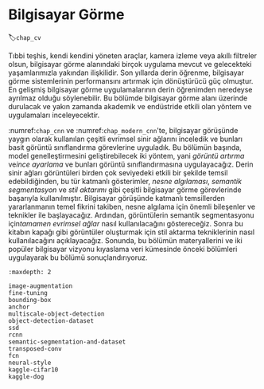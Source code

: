 # Bilgisayar Görme
:label:`chap_cv`

Tıbbi teşhis, kendi kendini yöneten araçlar, kamera izleme veya akıllı filtreler olsun, bilgisayar görme alanındaki birçok uygulama mevcut ve gelecekteki yaşamlarımızla yakından ilişkilidir. Son yıllarda derin öğrenme, bilgisayar görme sistemlerinin performansını artırmak için dönüştürücü güç olmuştur. En gelişmiş bilgisayar görme uygulamalarının derin öğrenimden neredeyse ayrılmaz olduğu söylenebilir. Bu bölümde bilgisayar görme alanı üzerinde durulacak ve yakın zamanda akademik ve endüstride etkili olan yöntem ve uygulamaları inceleyecektir. 

:numref:`chap_cnn` ve :numref:`chap_modern_cnn`'te, bilgisayar görüşünde yaygın olarak kullanılan çeşitli evrimsel sinir ağlarını inceledik ve bunları basit görüntü sınıflandırma görevlerine uyguladık. Bu bölümün başında, model genelleştirmesini geliştirebilecek iki yöntem, yani *görüntü artırma* ve*ince ayarlama* ve bunları görüntü sınıflandırmasına uygulayacağız. Derin sinir ağları görüntüleri birden çok seviyedeki etkili bir şekilde temsil edebildiğinden, bu tür katmanlı gösterimler, *nesne algılaması*, *semantik segmentasyon* ve *stil aktarımı* gibi çeşitli bilgisayar görme görevlerinde başarıyla kullanılmıştır. Bilgisayar görüşünde katmanlı temsillerden yararlanmanın temel fikrini takiben, nesne algılama için önemli bileşenler ve teknikler ile başlayacağız. Ardından, görüntülerin semantik segmentasyonu için*tamamen evrimsel ağlar* nasıl kullanılacağını göstereceğiz. Sonra bu kitabın kapağı gibi görüntüler oluşturmak için stil aktarma tekniklerinin nasıl kullanılacağını açıklayacağız. Sonunda, bu bölümün materyallerini ve iki popüler bilgisayar vizyonu kıyaslama veri kümesinde önceki bölümleri uygulayarak bu bölümü sonuçlandırıyoruz.

```toc
:maxdepth: 2

image-augmentation
fine-tuning
bounding-box
anchor
multiscale-object-detection
object-detection-dataset
ssd
rcnn
semantic-segmentation-and-dataset
transposed-conv
fcn
neural-style
kaggle-cifar10
kaggle-dog
```

